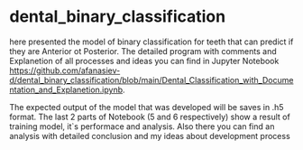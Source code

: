 # dental_binary_classification

here presented the model of binary classification for teeth that can predict if they are Anterior ot Posterior. The detailed program with comments and Explanetion of all processes and ideas you can find in Jupyter Notebook https://github.com/afanasiev-d/dental_binary_classification/blob/main/Dental_Classification_with_Documentation_and_Explanetion.ipynb. 

The expected output of the model that was developed will be saves in .h5 format. The last 2 parts of Notebook (5 and 6 respectively) show a result of training model, it`s performace and analysis. Also there you can find an analysis with detailed conclusion and my ideas about development process
